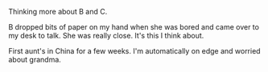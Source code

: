 Thinking more about B and C.

B dropped bits of paper on my hand when she was bored and came over to my desk to talk. She was really close. It's this I think about.

First aunt's in China for a few weeks. I'm automatically on edge and worried about grandma.
